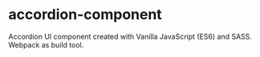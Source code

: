 # accordion-component
Accordion UI component created with Vanilla JavaScript (ES6) and SASS. Webpack as build tool.

